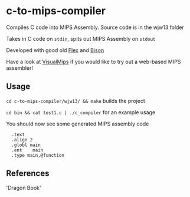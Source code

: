 # c-to-mips-compiler

Compiles C code into MIPS Assembly. Source code is in the wjw13 folder

Takes in C code on `stdin`, spits out MIPS Assembly on `stdout`

Developed with good old [Flex](https://github.com/westes/flex) and [Bison](https://www.gnu.org/software/bison/)

Have a look at [VisualMips](https://visualmips.github.io/) if you would like to try out a web-based MIPS assembler!

## Usage

`cd c-to-mips-compiler/wjw13/ && make` builds the project

`cd bin && cat test1.c | ./c_compiler` for an example usage

You should now see some generated MIPS assembly code 

      .text
      .align 2
      .globl main
      .ent    main
      .type main,@function
      
      
## References

'Dragon Book'





